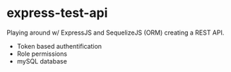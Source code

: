 # express-test-api

Playing around w/ ExpressJS and SequelizeJS (ORM) creating a REST API.

 - Token based authentification
 - Role permissions
 - mySQL database
